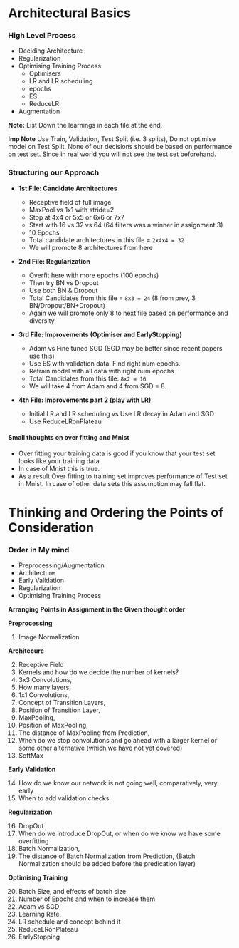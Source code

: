 # Architectural Basics

### High Level Process

- Deciding Architecture
- Regularization
- Optimising Training Process 
    - Optimisers 
    - LR and LR scheduling 
    - epochs
    - ES
    - ReduceLR
- Augmentation

**Note:** List Down the learnings in each file at the end.

**Imp Note** Use Train, Validation, Test Split (i.e. 3 splits), Do not optimise model on Test Split. None of our decisions should be based on performance on test set. Since in real world you will not see the test set beforehand.


### Structuring our Approach
- **1st File: Candidate Architectures**
    - Receptive field of full image
    - MaxPool vs 1x1 with stride=2
    - Stop at 4x4 or 5x5 or 6x6 or 7x7
    - Start with 16 vs 32 vs 64 (64 filters was a winner in assignment 3)
    - 10 Epochs
    - Total candidate architectures in this file = `2x4x4 = 32`
    - We will promote 8 architectures from here
    
    
- **2nd File: Regularization**
    - Overfit here with more epochs (100 epochs)
    - Then try BN vs Dropout
    - Use both BN & Dropout
    - Total Candidates from this file = `8x3 = 24` (8 from prev, 3 BN/Dropout/BN+Dropout)
    - Again we will promote only 8 to next file based on performance and diversity
    

- **3rd File: Improvements (Optimiser and EarlyStopping)**
    - Adam vs Fine tuned SGD (SGD may be better since recent papers use this)
    - Use ES with validation data. Find right num epochs. 
    - Retrain model with all data with right num epochs
    - Total Candidates from this file: `8x2 = 16`
    - We will take 4 from Adam and 4 from SGD = 8.
 
 - **4th File: Improvements part 2 (play with LR)**
    - Initial LR and LR scheduling vs Use LR decay in Adam and SGD
    - Use ReduceLRonPlateau


#### Small thoughts on over fitting and Mnist

- Over fitting your training data is good if you know that your test set looks like your training data
- In case of Mnist this is true.
- As a result Over fitting to training set improves performance of Test set in Mnist. In case of other data sets this assumption may fall flat.  

# Thinking and Ordering the Points of Consideration

### Order in My mind
- Preprocessing/Augmentation
- Architecture
- Early Validation
- Regularization
- Optimising Training Process

**Arranging Points in Assignment in the Given thought order**

**Preprocessing**

1. Image Normalization

**Architecure**

2. Receptive Field
3. Kernels and how do we decide the number of kernels?
4. 3x3 Convolutions,
5. How many layers,
6. 1x1 Convolutions,
7. Concept of Transition Layers,
8. Position of Transition Layer,
9. MaxPooling,
10. Position of MaxPooling,
11. The distance of MaxPooling from Prediction,
12. When do we stop convolutions and go ahead with a larger kernel or some other alternative (which we have not yet covered)
13. SoftMax

**Early Validation**

14. How do we know our network is not going well, comparatively, very early
15. When to add validation checks

**Regularization**

16. DropOut
17. When do we introduce DropOut, or when do we know we have some overfitting
18. Batch Normalization,
19. The distance of Batch Normalization from Prediction, (Batch Normalization should be added before the predication layer)

**Optimising Training**

20. Batch Size, and effects of batch size
21. Number of Epochs and when to increase them
22. Adam vs SGD
23. Learning Rate,
24. LR schedule and concept behind it
25. ReduceLRonPlateau
26. EarlyStopping





